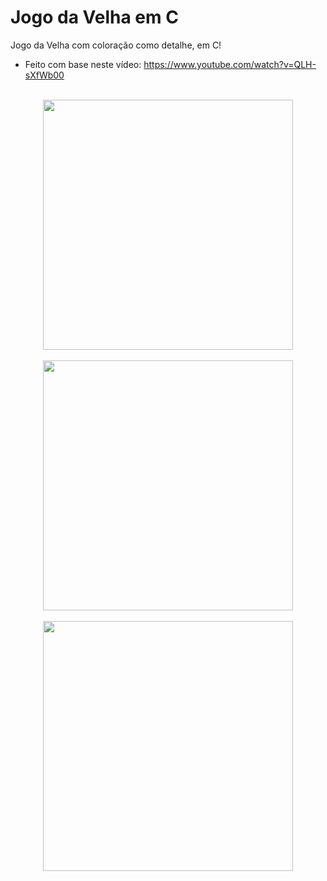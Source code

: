 # Jogo da Velha em C
Jogo da Velha com coloração como detalhe, em C!
* Feito com base neste vídeo: https://www.youtube.com/watch?v=QLH-sXfWb00
<br>
<div align="center">
  <img src="https://user-images.githubusercontent.com/101531485/160148708-562f8f7d-eb8d-4eee-b265-b51601356b8c.PNG" width="400px" />
</div>
<br>
<div align="center">
  <img src="https://user-images.githubusercontent.com/101531485/160148773-a825cbb7-45f8-402b-9038-d190573b0467.PNG" width="400px" />
</div>
<br>
<div align="center">
  <img src="https://user-images.githubusercontent.com/101531485/160148834-55529a8a-b171-40aa-9e20-b64973d909b0.PNG" width="400px" />
</div>
